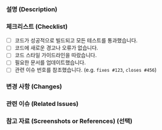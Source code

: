 ### 설명 (Description)

<!-- 이 PR이 어떤 변화를 도입하는지 명확하게 설명해주세요.
- 어떤 문제를 해결하는지, 새로운 기능을 추가하는지 등 구체적으로 작성해주세요. -->

### 체크리스트 (Checklist)

- [ ] 코드가 성공적으로 빌드되고 모든 테스트를 통과했습니다.
- [ ] 코드에 새로운 경고나 오류가 없습니다.
- [ ] 코드 스타일 가이드라인을 따랐습니다.
- [ ] 필요한 문서를 업데이트했습니다.
- [ ] 관련 이슈 번호를 참조했습니다. (e.g. `fixes #123`, `closes #456`)

### 변경 사항 (Changes)

<!-- 주요 변경 사항을 나열하세요.
    - 예시: 새로운 함수 추가
    - 예시: 버그 수정
    - 예시: 성능 개선 -->

### 관련 이슈 (Related Issues)

<!-- 관련된 이슈 번호를 참조하세요. (e.g. `fixes #123`, `closes #456`) -->

### 참고 자료 (Screenshots or References) (선택)

<!-- 필요 시 스크린샷, 로그, 레퍼런스 링크 등을 첨부하세요. -->

